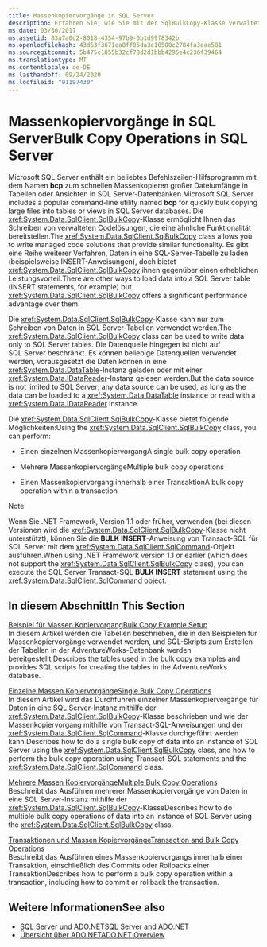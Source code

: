 ```yaml
---
title: Massenkopiervorgänge in SQL Server
description: Erfahren Sie, wie Sie mit der SqlBulkCopy-Klasse verwaltete Code Lösungen schreiben, die große Dateien per Massen Kopiervorgang in Tabellen oder Sichten in SQL Server Datenbanken kopieren.
ms.date: 03/30/2017
ms.assetid: 83a7a0d2-8018-4354-97b9-0b1d99f8342b
ms.openlocfilehash: 43d63f3671ea8ff05da3e10580c2784fa3aae581
ms.sourcegitcommit: 5b475c1855b32cf78d2d1bbb4295e4c236f39464
ms.translationtype: MT
ms.contentlocale: de-DE
ms.lasthandoff: 09/24/2020
ms.locfileid: "91197430"
---
```

# <a name="bulk-copy-operations-in-sql-server"></a><span data-ttu-id="ffa52-103">Massenkopiervorgänge in SQL Server</span><span class="sxs-lookup"><span data-stu-id="ffa52-103">Bulk Copy Operations in SQL Server</span></span>

<span data-ttu-id="ffa52-104">Microsoft SQL Server enthält ein beliebtes Befehlszeilen-Hilfsprogramm mit dem Namen **bcp** zum schnellen Massenkopieren großer Dateiumfänge in Tabellen oder Ansichten in SQL Server-Datenbanken.</span><span class="sxs-lookup"><span data-stu-id="ffa52-104">Microsoft SQL Server includes a popular command-line utility named **bcp** for quickly bulk copying large files into tables or views in SQL Server databases.</span></span> <span data-ttu-id="ffa52-105">Die <xref:System.Data.SqlClient.SqlBulkCopy>-Klasse ermöglicht Ihnen das Schreiben von verwalteten Codelösungen, die eine ähnliche Funktionalität bereitstellen.</span><span class="sxs-lookup"><span data-stu-id="ffa52-105">The <xref:System.Data.SqlClient.SqlBulkCopy> class allows you to write managed code solutions that provide similar functionality.</span></span> <span data-ttu-id="ffa52-106">Es gibt eine Reihe weiterer Verfahren, Daten in eine SQL-Server-Tabelle zu laden (beispielsweise INSERT-Anweisungen), doch bietet <xref:System.Data.SqlClient.SqlBulkCopy> ihnen gegenüber einen erheblichen Leistungsvorteil.</span><span class="sxs-lookup"><span data-stu-id="ffa52-106">There are other ways to load data into a SQL Server table (INSERT statements, for example) but <xref:System.Data.SqlClient.SqlBulkCopy> offers a significant performance advantage over them.</span></span>  
  
 <span data-ttu-id="ffa52-107">Die <xref:System.Data.SqlClient.SqlBulkCopy>-Klasse kann nur zum Schreiben von Daten in SQL Server-Tabellen verwendet werden.</span><span class="sxs-lookup"><span data-stu-id="ffa52-107">The <xref:System.Data.SqlClient.SqlBulkCopy> class can be used to write data only to SQL Server tables.</span></span> <span data-ttu-id="ffa52-108">Die Datenquelle hingegen ist nicht auf SQL Server beschränkt. Es können beliebige Datenquellen verwendet werden, vorausgesetzt die Daten können in eine <xref:System.Data.DataTable>-Instanz geladen oder mit einer <xref:System.Data.IDataReader>-Instanz gelesen werden.</span><span class="sxs-lookup"><span data-stu-id="ffa52-108">But the data source is not limited to SQL Server; any data source can be used, as long as the data can be loaded to a <xref:System.Data.DataTable> instance or read with a <xref:System.Data.IDataReader> instance.</span></span>  
  
 <span data-ttu-id="ffa52-109">Die <xref:System.Data.SqlClient.SqlBulkCopy>-Klasse bietet folgende Möglichkeiten:</span><span class="sxs-lookup"><span data-stu-id="ffa52-109">Using the <xref:System.Data.SqlClient.SqlBulkCopy> class, you can perform:</span></span>  
  
- <span data-ttu-id="ffa52-110">Einen einzelnen Massenkopiervorgang</span><span class="sxs-lookup"><span data-stu-id="ffa52-110">A single bulk copy operation</span></span>  
  
- <span data-ttu-id="ffa52-111">Mehrere Massenkopiervorgänge</span><span class="sxs-lookup"><span data-stu-id="ffa52-111">Multiple bulk copy operations</span></span>  
  
- <span data-ttu-id="ffa52-112">Einen Massenkopiervorgang innerhalb einer Transaktion</span><span class="sxs-lookup"><span data-stu-id="ffa52-112">A bulk copy operation within a transaction</span></span>  
  
> [!NOTE]
> <span data-ttu-id="ffa52-113">Wenn Sie .NET Framework, Version 1.1 oder früher, verwenden (bei diesen Versionen wird die <xref:System.Data.SqlClient.SqlBulkCopy>-Klasse nicht unterstützt), können Sie die **BULK INSERT**-Anweisung von Transact-SQL für SQL Server mit dem <xref:System.Data.SqlClient.SqlCommand>-Objekt ausführen.</span><span class="sxs-lookup"><span data-stu-id="ffa52-113">When using .NET Framework version 1.1 or earlier (which does not support the <xref:System.Data.SqlClient.SqlBulkCopy> class), you can execute the SQL Server Transact-SQL **BULK INSERT** statement using the <xref:System.Data.SqlClient.SqlCommand> object.</span></span>  
  
## <a name="in-this-section"></a><span data-ttu-id="ffa52-114">In diesem Abschnitt</span><span class="sxs-lookup"><span data-stu-id="ffa52-114">In This Section</span></span>  

 [<span data-ttu-id="ffa52-115">Beispiel für Massen Kopiervorgang</span><span class="sxs-lookup"><span data-stu-id="ffa52-115">Bulk Copy Example Setup</span></span>](bulk-copy-example-setup.md)  
 <span data-ttu-id="ffa52-116">In diesem Artikel werden die Tabellen beschrieben, die in den Beispielen für Massenkopiervorgänge verwendet werden, und SQL-Skripts zum Erstellen der Tabellen in der AdventureWorks-Datenbank werden bereitgestellt.</span><span class="sxs-lookup"><span data-stu-id="ffa52-116">Describes the tables used in the bulk copy examples and provides SQL scripts for creating the tables in the AdventureWorks database.</span></span>  
  
 [<span data-ttu-id="ffa52-117">Einzelne Massen Kopiervorgänge</span><span class="sxs-lookup"><span data-stu-id="ffa52-117">Single Bulk Copy Operations</span></span>](single-bulk-copy-operations.md)  
 <span data-ttu-id="ffa52-118">In diesem Artikel wird das Durchführen einzelner Massenkopiervorgänge für Daten in eine SQL Server-Instanz mithilfe der <xref:System.Data.SqlClient.SqlBulkCopy>-Klasse beschrieben und wie der Massenkopiervorgang mithilfe von Transact-SQL-Anweisungen und der <xref:System.Data.SqlClient.SqlCommand>-Klasse durchgeführt werden kann.</span><span class="sxs-lookup"><span data-stu-id="ffa52-118">Describes how to do a single bulk copy of data into an instance of SQL Server using the <xref:System.Data.SqlClient.SqlBulkCopy> class, and how to perform the bulk copy operation using Transact-SQL statements and the <xref:System.Data.SqlClient.SqlCommand> class.</span></span>  
  
 [<span data-ttu-id="ffa52-119">Mehrere Massen Kopiervorgänge</span><span class="sxs-lookup"><span data-stu-id="ffa52-119">Multiple Bulk Copy Operations</span></span>](multiple-bulk-copy-operations.md)  
 <span data-ttu-id="ffa52-120">Beschreibt das Ausführen mehrerer Massenkopiervorgänge von Daten in eine SQL Server-Instanz mithilfe der <xref:System.Data.SqlClient.SqlBulkCopy>-Klasse</span><span class="sxs-lookup"><span data-stu-id="ffa52-120">Describes how to do multiple bulk copy operations of data into an instance of SQL Server using the <xref:System.Data.SqlClient.SqlBulkCopy> class.</span></span>  
  
 [<span data-ttu-id="ffa52-121">Transaktionen und Massen Kopiervorgänge</span><span class="sxs-lookup"><span data-stu-id="ffa52-121">Transaction and Bulk Copy Operations</span></span>](transaction-and-bulk-copy-operations.md)  
 <span data-ttu-id="ffa52-122">Beschreibt das Ausführen eines Massenkopiervorgangs innerhalb einer Transaktion, einschließlich des Commits oder Rollbacks einer Transaktion</span><span class="sxs-lookup"><span data-stu-id="ffa52-122">Describes how to perform a bulk copy operation within a transaction, including how to commit or rollback the transaction.</span></span>  
  
## <a name="see-also"></a><span data-ttu-id="ffa52-123">Weitere Informationen</span><span class="sxs-lookup"><span data-stu-id="ffa52-123">See also</span></span>

- [<span data-ttu-id="ffa52-124">SQL Server und ADO.NET</span><span class="sxs-lookup"><span data-stu-id="ffa52-124">SQL Server and ADO.NET</span></span>](index.md)
- [<span data-ttu-id="ffa52-125">Übersicht über ADO.NET</span><span class="sxs-lookup"><span data-stu-id="ffa52-125">ADO.NET Overview</span></span>](../ado-net-overview.md)
